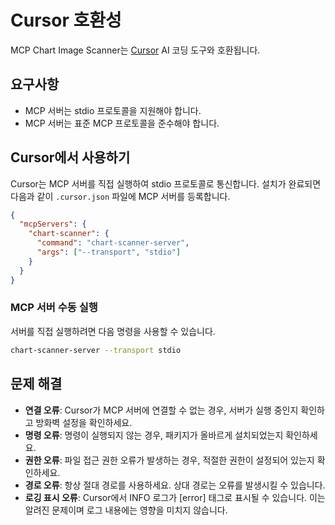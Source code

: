 # Cursor 호환성

MCP Chart Image Scanner는 [Cursor](https://cursor.com/) AI 코딩 도구와 호환됩니다.

## 요구사항

- MCP 서버는 stdio 프로토콜을 지원해야 합니다.
- MCP 서버는 표준 MCP 프로토콜을 준수해야 합니다.

## Cursor에서 사용하기

Cursor는 MCP 서버를 직접 실행하여 stdio 프로토콜로 통신합니다. 설치가 완료되면 다음과 같이 `.cursor.json` 파일에 MCP 서버를 등록합니다.

```json
{
  "mcpServers": {
    "chart-scanner": {
      "command": "chart-scanner-server",
      "args": ["--transport", "stdio"]
    }
  }
}
```

### MCP 서버 수동 실행

서버를 직접 실행하려면 다음 명령을 사용할 수 있습니다.

```bash
chart-scanner-server --transport stdio
```

## 문제 해결

- **연결 오류**: Cursor가 MCP 서버에 연결할 수 없는 경우, 서버가 실행 중인지 확인하고 방화벽 설정을 확인하세요.
- **명령 오류**: 명령이 실행되지 않는 경우, 패키지가 올바르게 설치되었는지 확인하세요.
- **권한 오류**: 파일 접근 권한 오류가 발생하는 경우, 적절한 권한이 설정되어 있는지 확인하세요.
- **경로 오류**: 항상 절대 경로를 사용하세요. 상대 경로는 오류를 발생시킬 수 있습니다.
- **로깅 표시 오류**: Cursor에서 INFO 로그가 [error] 태그로 표시될 수 있습니다. 이는 알려진 문제이며 로그 내용에는 영향을 미치지 않습니다.
